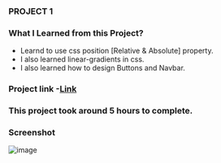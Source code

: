 ### PROJECT 1
  ### What I Learned from this Project?
 * Learnd to use css position [Relative & Absolute] property.
 * I also learned linear-gradients in css.
 * I also learned how to design Buttons and Navbar.
 
### Project link -[Link](https://full-stack-js-project1.netlify.app/)

### This project took around 5 hours to complete.

### Screenshot
![image](https://user-images.githubusercontent.com/113286299/195122301-cc742c99-a718-4640-aa87-aec7a7afd724.png)

